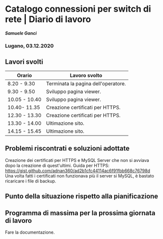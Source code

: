 

# Catalogo connessioni per switch di rete | Diario di lavoro
##### Samuele Ganci
### Lugano, 03.12.2020

## Lavori svolti


|Orario        |Lavoro svolto                 |
|--------------|------------------------------|
|8.20 - 9.30   |Terminata la pagina dell'operatore.|
|9.30 - 9.50   |Sviluppo pagina viewer.|
|10.05 - 10.40 |Sviluppo pagina viewer.|
|10.40- 11.35  |Creazione certificati per HTTPS.|
|12.30 - 13.30 |Creazione certificati per HTTPS.|
|13.30 - 14.00 |Ultimazione sito.|
|14.15 - 15.45 |Ultimazione sito.|
##  Problemi riscontrati e soluzioni adottate
Creazione dei certificati per HTTPS e MySQL Server che non si avviava dopo la creazione di quest'ultimi.
Guida per HTTPS: https://gist.github.com/adnan360/ad2b1cfc44114ac6f91fbb668c76798d
Una volta fatti i certificati non funzionava più il server si MySQL, è bastato ricaricare i file di backup.

##  Punto della situazione rispetto alla pianificazione

## Programma di massima per la prossima giornata di lavoro
Fare la documentazione.